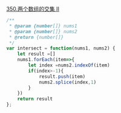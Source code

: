 [350.两个数组的交集 II](https://leetcode-cn.com/problems/intersection-of-two-arrays-ii/)
```js
/**
 * @param {number[]} nums1
 * @param {number[]} nums2
 * @return {number[]}
 */
var intersect = function(nums1, nums2) {
    let result =[]
    nums1.forEach(item=>{
        let index =nums2.indexOf(item)
        if(index>-1){
            result.push(item)
            nums2.splice(index,1)
        }
    })
    return result
};
```